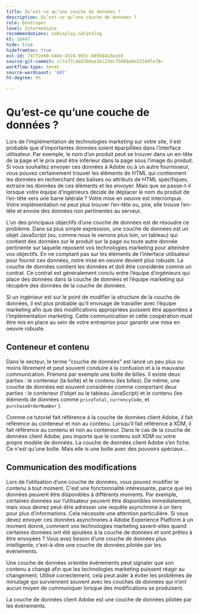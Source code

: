 ```yaml
---
title: Qu’est-ce qu’une couche de données ?
description: Qu’est-ce qu’une couche de données ?
role: Developer
level: Intermediate
recommendations: noDisplay,noCatalog
kt: 10447
hide: true
hidefromtoc: true
exl-id: 747f2e60-646e-4324-993c-88568415ea59
source-git-commit: cc7a77c4dd380ae1bc23dc75608e8e2224dfe78c
workflow-type: tm+mt
source-wordcount: '607'
ht-degree: 0%

---
```


# Qu’est-ce qu’une couche de données ?

Lors de l’implémentation de technologies marketing sur votre site, il est probable que d’importantes données soient éparpillées dans l’interface utilisateur. Par exemple, le nom d’un produit peut se trouver dans un en-tête de la page et le prix peut être inférieur dans la page sous l’image du produit. Si vous souhaitez envoyer ces données à Adobe ou à un autre fournisseur, vous pouvez certainement trouver les éléments de HTML qui contiennent les données en recherchant des balises ou attributs de HTML spécifiques, extraire les données de ces éléments et les envoyer. Mais que se passe-t-il lorsque votre équipe d’ingénieurs décide de déplacer le nom du produit de l’en-tête vers une barre latérale ? Votre mise en oeuvre est interrompue. Votre implémentation ne peut plus trouver l’en-tête ou, pire, elle trouve l’en-tête et envoie des données non pertinentes au serveur.

L’un des principaux objectifs d’une couche de données est de résoudre ce problème. Dans sa plus simple expression, une couche de données est un objet JavaScript (ou, comme nous le verrons plus loin, un tableau) qui contient des données sur le produit sur la page ou toute autre donnée pertinente sur laquelle reposent vos technologies marketing pour atteindre vos objectifs. En ne comptant pas sur les éléments de l’interface utilisateur pour fournir ces données, notre mise en oeuvre devient plus robuste. La couche de données contient les données et doit être considérée comme un contrat. Ce contrat est généralement conclu entre l’équipe d’ingénieurs qui place des données dans la couche de données et l’équipe marketing qui récupère des données de la couche de données.

Si un ingénieur est sur le point de modifier la structure de la couche de données, il est plus probable qu’il envisage de travailler avec l’équipe marketing afin que des modifications appropriées puissent être apportées à l’implémentation marketing. Cette communication et cette coopération _must_ être mis en place au sein de votre entreprise pour garantir une mise en oeuvre robuste.

## Conteneur et contenu

Dans le secteur, le terme &quot;couche de données&quot; est lancé un peu plus ou moins librement et peut souvent conduire à la confusion et à la mauvaise communication. Prenons par exemple une boîte de billes. Il existe deux parties : le conteneur (la boîte) et le contenu (les billes). De même, une couche de données est souvent considérée comme comportant deux parties : le conteneur (l’objet ou le tableau JavaScript) et le contenu (les éléments de données comme `priceTotal`, `currencyCode`, et `purchaseOrderNumber` ).

Comme ce tutoriel fait référence à la couche de données client Adobe, il fait référence au conteneur et non au contenu. Lorsqu’il fait référence à XDM, il fait référence au contenu et non au conteneur. Dans le cas de la couche de données client Adobe, peu importe que le contenu soit XDM ou votre propre modèle de données. La couche de données client Adobe s’en fiche. Ce n&#39;est qu&#39;une boîte. Mais elle _is_ une boîte avec des pouvoirs spéciaux...

## Communication des modifications

Lors de l’utilisation d’une couche de données, vous pouvez modifier le contenu à tout moment. C&#39;est une fonctionnalité intéressante, parce que les données peuvent être disponibles à différents moments. Par exemple, certaines données sur l’utilisateur peuvent être disponibles immédiatement, mais vous devrez peut-être adresser une requête asynchrone à un tiers pour plus d’informations. Cela nécessite une attention particulière. Si vous devez envoyer ces données asynchrones à Adobe Experience Platform à un moment donné, comment vos technologies marketing savent-elles quand certaines données ont été ajoutées à la couche de données et sont prêtes à être envoyées ? Vous avez besoin d’une couche de données plus intelligente, c’est-à-dire une couche de données pilotée par les événements.

Une couche de données orientée événements peut signaler que son contenu a changé afin que les technologies marketing puissent réagir au changement. Utilisé correctement, cela peut aider à éviter les problèmes de minutage qui surviennent souvent avec les couches de données qui n’ont aucun moyen de communiquer lorsque des modifications se produisent.

La couche de données client Adobe est une couche de données pilotée par les événements.
